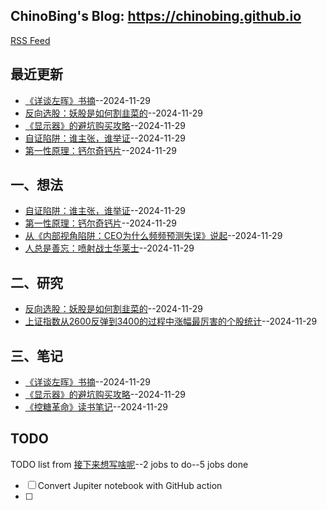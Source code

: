 ## ChinoBing's Blog: https://chinobing.github.io 
[RSS Feed](https://raw.githubusercontent.com/chinobing/blog/master/feed.xml)

## 最近更新
- [《详谈左晖》书摘](https://github.com/chinobing/blog/issues/11)--2024-11-29
- [反向选股：妖股是如何割韭菜的](https://github.com/chinobing/blog/issues/10)--2024-11-29
- [《显示器》的避坑购买攻略](https://github.com/chinobing/blog/issues/9)--2024-11-29
- [自证陷阱：谁主张，谁举证](https://github.com/chinobing/blog/issues/8)--2024-11-29
- [第一性原理：钙尔奇钙片](https://github.com/chinobing/blog/issues/7)--2024-11-29
## 一、想法
- [自证陷阱：谁主张，谁举证](https://github.com/chinobing/blog/issues/8)--2024-11-29
- [第一性原理：钙尔奇钙片](https://github.com/chinobing/blog/issues/7)--2024-11-29
- [从《内部视角陷阱：CEO为什么频频预测失误》说起](https://github.com/chinobing/blog/issues/6)--2024-11-29
- [人总是善忘：喷射战士华莱士](https://github.com/chinobing/blog/issues/3)--2024-11-29
## 二、研究
- [反向选股：妖股是如何割韭菜的](https://github.com/chinobing/blog/issues/10)--2024-11-29
- [上证指数从2600反弹到3400的过程中涨幅最厉害的个股统计](https://github.com/chinobing/blog/issues/4)--2024-11-29
## 三、笔记
- [《详谈左晖》书摘](https://github.com/chinobing/blog/issues/11)--2024-11-29
- [《显示器》的避坑购买攻略](https://github.com/chinobing/blog/issues/9)--2024-11-29
- [《控糖革命》读书笔记](https://github.com/chinobing/blog/issues/5)--2024-11-29
## TODO
TODO list from [接下来想写啥呢](https://github.com/chinobing/blog/issues/2)--2 jobs to do--5 jobs done
- [ ] Convert Jupiter notebook with GitHub action
- [ ] 

